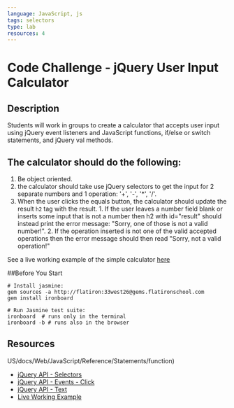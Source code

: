```yaml
---
language: JavaScript, js
tags: selectors
type: lab
resources: 4
---
```


# Code Challenge - jQuery User Input Calculator

## Description

Students will work in groups to create a calculator that accepts user input using jQuery event listeners and JavaScript functions, if/else or switch statements, and jQuery val methods.

## The calculator should do the following:
  
  1. Be object oriented.
  1. the calculator should take use jQuery selectors to get the input for 2 separate numbers and 1 operation: '+', '-', '*', '/'.
  2. When the user clicks the equals button, the calculator should update the result `h2` tag with the result. 
    1. If the user leaves a number field blank or inserts some input that is not a number then h2 with id="result" should instead print the error message: "Sorry, one of those is not a valid number!". 
    2. If the operation inserted is not one of the valid accepted operations then the error message should then read "Sorry, not a valid operation!"

See a live working example of the simple calculator [here](http://flatiron-school-curriculum.github.io/fe-jquery-user-input-calc/)

##Before You Start
```shell
# Install jasmine:
gem sources -a http://flatiron:33west26@gems.flatironschool.com
gem install ironboard

# Run Jasmine test suite:
ironboard  # runs only in the terminal
ironboard -b # runs also in the browser
```

## Resources
US/docs/Web/JavaScript/Reference/Statements/function)
 * [jQuery API - Selectors](http://api.jquery.com/category/selectors/)
 * [jQuery API - Events - Click](http://api.jquery.com/click/)
 * [jQuery API - Text](http://api.jquery.com/text/)
 * [Live Working Example](http://flatiron-school-curriculum.github.io/fe-jquery-user-input-calc/)
